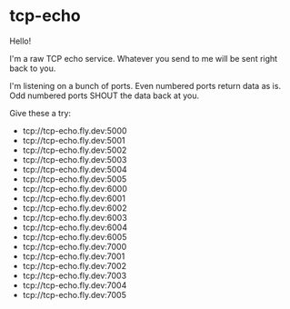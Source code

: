 # tcp-echo

Hello!

I'm a raw TCP echo service. Whatever you send to me will be sent right back to you.

I'm listening on a bunch of ports. Even numbered ports return data as is. Odd numbered ports SHOUT the data back at you.

Give these a try:
 - tcp://tcp-echo.fly.dev:5000
 - tcp://tcp-echo.fly.dev:5001
 - tcp://tcp-echo.fly.dev:5002
 - tcp://tcp-echo.fly.dev:5003
 - tcp://tcp-echo.fly.dev:5004
 - tcp://tcp-echo.fly.dev:5005
 - tcp://tcp-echo.fly.dev:6000
 - tcp://tcp-echo.fly.dev:6001
 - tcp://tcp-echo.fly.dev:6002
 - tcp://tcp-echo.fly.dev:6003
 - tcp://tcp-echo.fly.dev:6004
 - tcp://tcp-echo.fly.dev:6005
 - tcp://tcp-echo.fly.dev:7000
 - tcp://tcp-echo.fly.dev:7001
 - tcp://tcp-echo.fly.dev:7002
 - tcp://tcp-echo.fly.dev:7003
 - tcp://tcp-echo.fly.dev:7004
 - tcp://tcp-echo.fly.dev:7005